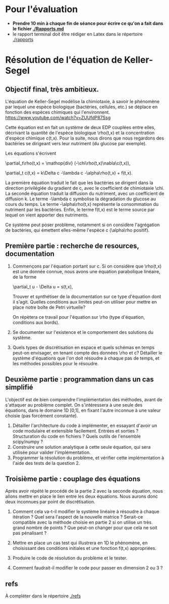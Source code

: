 # Pour l'évaluation

-   **Prendre 10 min à chaque fin de séance pour écrire ce qu'on a fait dans le
    fichier [./Rapports.md](./Rapports.md)**
-   le rapport terminal doit être rédiger en Latex dans le répertoire [./rapports](rapports)

# Résolution de l'équation de Keller-Segel

## Objectif final, très ambitieux.

L'équation de Keller-Segel modélise la chimiotaxie, à savoir le phénomène par lequel une espèce biologique (bactéries, 
cellules, etc.) se déplace en fonction des espèces chimiques qui l'environnent.
<https://www.youtube.com/watch?v=ZUUfdP87Ssg>

Cette équation est en fait un système de deux EDP couplées entre elles, décrivant la quantité de l'espèce biologique \rho(t,x) et la concentration d'espèce chimique c(t,x). Pour la suite, nous dirons que nous regardons des bactéries se dirigeant vers leur nutriment (du glucose par exemple).

Les équations s'écrivent

\partial_t\rho(t,x) = \mathop{div} (-\chi\rho(t,x)\nabla\c(t,x)), 

\partial_t c(t,x) = k\Delta c -\lambda c -\alpha\rho(t,x) + f(t,x).

La première équation traduit le fait que les bactéries se dirigent dans la direction privilégiée du gradient de c, 
avec le coefficient de chimiotaxie \chi. La seconde équation traduit la diffusion du nutriment, 
avec un coefficient de diffusion k. Le terme -\lambda c symbolise la dégradation du glucose au cours du temps.
Le terme -\alpha\rho(t,x) représente la consommation du nutriment par les bactéries.
Enfin, le terme f(t,x) est le terme source par lequel on vient apporter des nutriments.

Ce système peut poser problème, notamment si on considère l'agrégation de bactéries, qui émettent elles-même
l'espèce c (\alpha\rho positif).

## Première partie : recherche de resources, documentation

1.  Commençons par l'équation portant sur c. Si on considère que \rho(t,x) est une donnée connue,
    nous avons une équation parabolique linéaire, de la forme

    \partial_t u - \Delta u = s(t,x),

    Trouver et synthétiser de la documentation sur ce type d'équation dont il s'agit. Quelles conditions
    aux limites peut-on utiliser pour mettre en place notre boîte de Petri virtuelle?

    On répètera ce travail pour l'équation sur \rho (type d'équation, conditions aux bords).

2.  Se documenter sur l'existence et le comportement des solutions du système.

3.  Quels types de discrétisation en espace et quels schémas en temps peut-on envisager, 
    en tenant compte des données \rho et c?
    Détailler le système d'équations que l'on doit résoudre à chaque pas de temps, 
    et les méthodes possibles pour le résoudre.

## Deuxième partie : programmation dans un cas simplifié

L'objectif est de bien comprendre l'implémentation des méthodes, avant de
s'attaquer au problème complet. On s'intéressera à une seule des équations, 
dans le domaine 1D [0,1], en fixant l'autre inconnue à une valeur choisie (pas forcément constante).

1.  Détailler l'architecture du code à implémenter, en essayant d'avoir un code
    modulaire et extensible facilement. Entrées et sorties ? Structuration du
    code en fichiers ? Quels outils de l'ensemble scipy/numpy ?
2.  Construire une solution analytique à cette seule équation, qui sera utilisée pour
    valider l'implémentation.
3.  Programmer la résolution du problème, et vérifier cette
    implémentation à l'aide des tests de la question 2.

## Troisième partie : couplage des équations

Après avoir répété le procédé de la partie 2 avec la seconde équation, nous allons mettre en
place le lien entre les deux équations. Nous aurons donc deux inconnues par point de discrétisation.

1.  Comment cela va-t-il modifier le système linéaire à résoudre à chaque itération ?
    Quel sera l'aspect de la nouvelle matrice ? Serait-ce compatible avec la méthode choisie en partie 2 
    si on utilise un très grand nombre de points ?
    Que peut-on changer pour que cela ne soit pas pénalisant ?

2.  Mettre en place un cas test qui illustrera en 1D le phénomène, en choisissant des conditions
    initiales et une fonction f(t,x) appropriées. 

3.  Produire le code de résolution du problème et le tester.

3.  Comment faudrait-il modifier le code pour passer en dimension 2 ou 3 ?

## refs

À compléter dans le répertoire [./refs](./refs)
